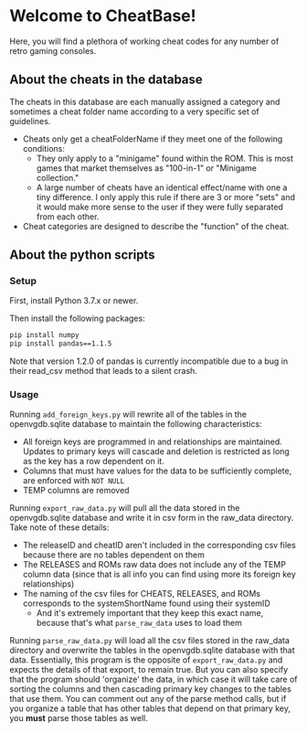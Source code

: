# Welcome to CheatBase!

Here, you will find a plethora of working cheat codes for any number of retro gaming consoles.

## About the cheats in the database

The cheats in this database are each manually assigned a category and sometimes a cheat folder name according to a very specific set of guidelines.

* Cheats only get a cheatFolderName if they meet one of the following conditions:
  * They only apply to a "minigame" found within the ROM. This is most games that market themselves as "100-in-1" or "Minigame collection."
  * A large number of cheats have an identical effect/name with one a tiny difference. I only apply this rule if there are 3 or more "sets" and it would make more sense to the user if they were fully separated from each other.
* Cheat categories are designed to describe the "function" of the cheat.

## About the python scripts

### Setup

First, install Python 3.7.x or newer.

Then install the following packages:

```sh
pip install numpy
pip install pandas==1.1.5
```

Note that version 1.2.0 of pandas is currently incompatible due to a bug in their read_csv method that leads to a silent crash.

### Usage

Running ``add_foreign_keys.py`` will rewrite all of the tables in the openvgdb.sqlite database to maintain the following characteristics:
* All foreign keys are programmed in and relationships are maintained. Updates to primary keys will cascade and deletion is restricted as long as the key has a row dependent on it.
* Columns that must have values for the data to be sufficiently complete, are enforced with ``NOT NULL``
* TEMP columns are removed


Running ``export_raw_data.py`` will pull all the data stored in the openvgdb.sqlite database and write it in csv form in the raw_data directory.
Take note of these details:
* The releaseID and cheatID aren't included in the corresponding csv files because there are no tables dependent on them
* The RELEASES and ROMs raw data does not include any of the TEMP column data (since that is all info you can find using more its foreign key relationships)
* The naming of the csv files for CHEATS, RELEASES, and ROMs corresponds to the systemShortName found using their systemID
  * And it's extremely important that they keep this exact name, because that's what ``parse_raw_data`` uses to load them

Running ``parse_raw_data.py`` will load all the csv files stored in the raw_data directory and overwrite the tables in the openvgdb.sqlite database with that data.
Essentially, this program is the opposite of ``export_raw_data.py`` and expects the details of that export, to remain true.
But you can also specify that the program should 'organize' the data, in which case it will take care of sorting the columns and then cascading primary key changes to the tables that use them.
You can comment out any of the parse method calls, but if you organize a table that has other tables that depend on that primary key, you **must** parse those tables as well.
